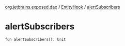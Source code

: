[org.jetbrains.exposed.dao](../index.md) / [EntityHook](index.md) / [alertSubscribers](.)

# alertSubscribers

`fun alertSubscribers(): Unit`